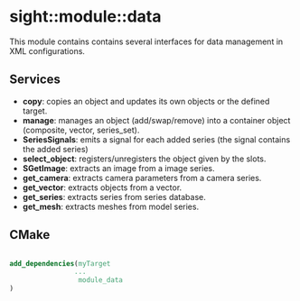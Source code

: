 # sight::module::data

This module contains contains several interfaces for data management in XML configurations.

## Services

- **copy**: copies an object and updates its own objects or the defined target.
- **manage**: manages an object (add/swap/remove) into a container object (composite, vector, series_set).
- **SeriesSignals**: emits a signal for each added series (the signal contains the added series)
- **select_object**: registers/unregisters the object given by the slots.
- **SGetImage**: extracts an image from a image series.
- **get_camera**: extracts camera parameters from a camera series.
- **get_vector**: extracts objects from a vector.
- **get_series**: extracts series from series database.
- **get_mesh**: extracts meshes from model series.


## CMake

```cmake

add_dependencies(myTarget
                ...
                 module_data
)

```
